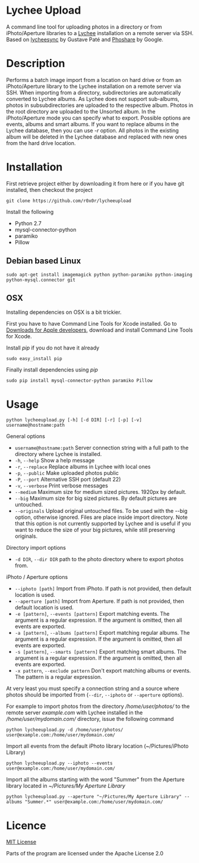 # Lychee Upload
A command line tool for uploading photos in a directory or from iPhoto/Aperture libraries to a [Lychee](http://github.com/electerious/Lychee) installation on a remote server via SSH.
Based on [lycheesync](https://github.com/GustavePate/lycheesync) by Gustave Paté and [Phoshare](https://code.google.com/p/phoshare/) by Google. 


# Description

Performs a batch image import from a location on hard drive or from an iPhoto/Aperture library to the Lychee installation on a remote server via SSH. When importing from a directory, subdirectories are automatically converted to Lychee albums. As Lychee does not support sub-albums, photos in subsubdirectories are uploaded to the respective album. Photos in the root directory are uploaded to the Unsorted album. In the iPhoto/Aperture mode you can specify what to export. Possible options are events, albums and smart albums.
If you want to replace albums in the Lychee database, then you can use *-r* option. All photos in the existing album will be deleted in the Lychee database and replaced with new ones from the hard drive location.

# Installation

First retrieve project either by downloading it from here or if you have git installed, then checkout the project

`git clone https://github.com/r0x0r/lycheeupload`

Install the following 

- Python 2.7
- mysql-connector-python
- paramiko
- Pillow

## Debian based Linux

`sudo apt-get install imagemagick python python-paramiko python-imaging python-mysql.connector git`

## OSX

Installing dependencies on OSX is a bit trickier.

First you have to have Command Line Tools for Xcode installed. Go to [Downloads for Apple developers](http://developer.apple.com/downloads/index.action), download and install Command Line Tools for Xcode.

Install *pip* if you do not have it already

`sudo easy_install pip`

Finally install dependencies using *pip*

`sudo pip install mysql-connector-python paramiko Pillow`


# Usage

`python lycheeupload.py [-h] [-d DIR] [-r] [-p] [-v] username@hostname:path`

General options

- `username@hostname:path` Server connection string with a full path to the directory where Lychee is installed. 
-  `-h`, `--help`            Show a help message
-  `-r`, `--replace`         Replace albums in Lychee with local ones
-  `-p`, `--public`          Make uploaded photos public
-  `-P`, `--port`            Alternative SSH port (default 22)
-  `-v`, `--verbose`         Print verbose messages
- `--medium`                 Maximum size for medium sized pictures. 1920px by default.
- `--big`                    Maximum size for big sized pictures. By default pictures are untouched.
- `--originals`              Upload original untouched files. To be used with the --big option, otherwise ignored. Files are place inside import directory. Note that this option is not currently supported by Lychee and is useful if you want to reduce the size of your big pictures, while still preserving originals.

Directory import options

-  `-d DIR`, `--dir DIR`     path to the photo directory where to export photos from.

iPhoto / Aperture options

-  `--iphoto [path]`         Import from iPhoto. If path is not provided, then default location is used.
-  `--aperture [path]`       Import from Aperture. If path is not provided, then default location is used.
-  `-e [pattern]`, `--events [pattern]` Export matching events. The argument is a regular expression. If the argument is omitted, then all events are exported.
-  `-a [pattern]`, `--albums [pattern]` Export matching regular albums. The argument is a regular expression. If the argument is omitted, then all events are exported.
-  `-s [pattern]`, `--smarts [pattern]` Export matching smart albums. The argument is a regular expression. If the argument is omitted, then all events are exported.
-  `-x pattern`, `--exclude pattern` Don't export matching albums or events. The pattern is a regular expression.

At very least you must specify a connection string and a source where photos should be imported from (`--dir`, `--iphoto` or `--aperture` options). 

For example to import photos from the directory */home/user/photos/* to the remote server *example.com* with Lychee installed in the */home/user/mydomain.com/* directory, issue the following command

`python lycheeupload.py -d /home/user/photos/ user@example.com:/home/user/mydomain.com/`

Import all events from the default iPhoto library location (~/Pictures/iPhoto Library)

`python lycheeupload.py --iphoto --events user@example.com:/home/user/mydomain.com/`

Import all the albums starting with the word "Summer" from the Aperture library located in *~/Pictures/My Aperture Library*

`python lycheeupload.py --aperture "~/Pictures/My Aperture Library" --albums "Summer.*" user@example.com:/home/user/mydomain.com/`





# Licence

[MIT License](./LICENSE)

Parts of the program are licensed under the Apache License 2.0
